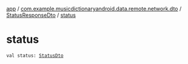 [app](../../index.md) / [com.example.musicdictionaryandroid.data.remote.network.dto](../index.md) / [StatusResponseDto](index.md) / [status](./status.md)

# status

`val status: `[`StatusDto`](../-status-dto/index.md)